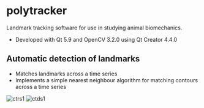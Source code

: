 # polytracker
Landmark tracking software for use in studying animal biomechanics.

- Developed with Qt 5.9 and OpenCV 3.2.0 using Qt Creator 4.4.0

## Automatic detection of landmarks
- Matches landmarks across a time series
- Implements a simple nearest neighbour algorithm for matching contours across a time series

![ctrs1](https://github.com/jperdomo23/biomotion/blob/master/ScreenCaptures/24OCT2017_CTRS.PNG)
![ctds1](https://github.com/jperdomo23/biomotion/blob/master/ScreenCaptures/24OCT2017_CTDS.PNG)
